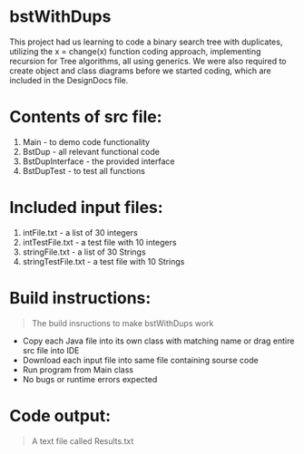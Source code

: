 # bstWithDups
This project had us learning to code a binary search tree with duplicates, utilizing the x = change(x) function coding approach, implementing recursion for Tree algorithms, all using generics. We were also required to create object and class diagrams before we started coding, which are included in the DesignDocs file.

# Contents of src file:
  1. Main - to demo code functionality
  2. BstDup - all relevant functional code
  3. BstDupInterface - the provided interface
  4. BstDupTest - to test all functions

# Included input files:
  1. intFile.txt - a list of 30 integers
  2. intTestFile.txt - a test file with 10 integers
  3. stringFile.txt - a list of 30 Strings
  4. stringTestFile.txt - a test file with 10 Strings

# Build instructions:
> The build insructions to make bstWithDups work
- Copy each Java file into its own class with matching name or drag entire src file into IDE
- Download each input file into same file containing sourse code
- Run program from Main class  
- No bugs or runtime errors expected

# Code output:
> A text file called Results.txt
